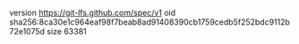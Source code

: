 version https://git-lfs.github.com/spec/v1
oid sha256:8ca30e1c964eaf98f7beab8ad91408390cb1759cedb5f252bdc9112b72e1075d
size 63381

